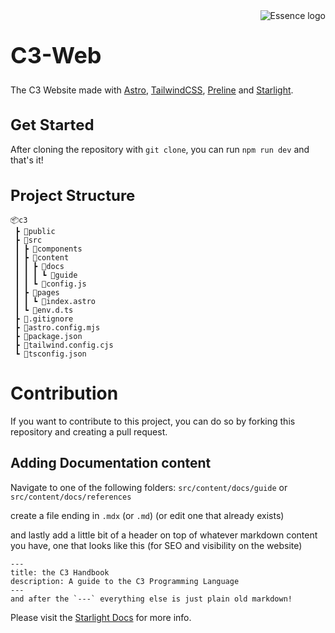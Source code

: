 <img align="right" src="public/logo.svg" alt="Essence logo">

<h1 style="font-size: 36px">C3-Web</h1>

The C3 Website made with [Astro](https://astro.build/), [TailwindCSS](https://tailwindcss.com/), [Preline](https://preline.co/) and [Starlight](https://starlight.astro.build/).

<h1 style="font-size: 24px;">Get Started</h1>

After cloning the repository with `git clone`, you can run `npm run dev` and that's it!

<h1 style="display: flex; align-items: center; font-size: 24px;">Project Structure</h1>
  
```
📦c3
 ┣ 📂public
 ┣ 📂src
 ┃ ┣ 📂components
 ┃ ┣ 📂content
 ┃ ┃ ┣ 📂docs
 ┃ ┃ ┃ ┗ 📂guide
 ┃ ┃ ┗ 📜config.js
 ┃ ┣ 📂pages
 ┃ ┃ ┗ 📜index.astro
 ┃ ┗ 📜env.d.ts
 ┣ 📜.gitignore
 ┣ 📜astro.config.mjs
 ┣ 📜package.json
 ┣ 📜tailwind.config.cjs
 ┗ 📜tsconfig.json
```

# Contribution

If you want to contribute to this project, you can do so by forking this repository and creating a pull request.

## Adding Documentation content
Navigate to one of the following folders:
`src/content/docs/guide`
or 
`src/content/docs/references`

create a file ending in `.mdx` (or `.md`) (or edit one that already exists)

and lastly add a little bit of a header on top of whatever markdown content you have, one that looks like this (for SEO and visibility on the website)
```astro
---
title: the C3 Handbook
description: A guide to the C3 Programming Language
---
and after the `---` everything else is just plain old markdown!
```

Please visit the [Starlight Docs](https://starlight.astro.build/) for more info.
